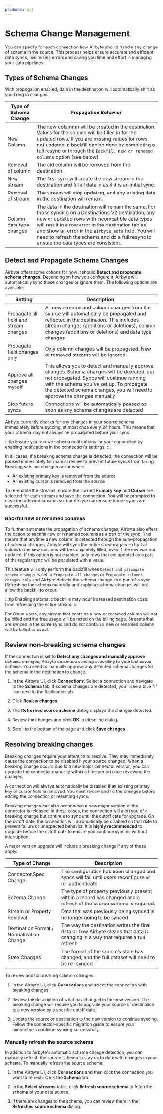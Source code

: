 ```yaml
---
products: all
---
```


# Schema Change Management

You can specify for each connection how Airbyte should handle any change of schema in the source. This process helps ensure accurate and efficient data syncs, minimizing errors and saving you time and effort in managing your data pipelines.

## Types of Schema Changes

With propogation enabled, data in the destination will automatically shift as you bring in changes.

| Type of Schema Change    | Propagation Behavior                                                                                                                                                                                                                                                                                                                                             |
| ------------------------ | ---------------------------------------------------------------------------------------------------------------------------------------------------------------------------------------------------------------------------------------------------------------------------------------------------------------------------------------------------------------- |
| New Column               | The new colummn will be created in the destination. Values for the column will be filled in for the updated rows. If you are missing values for rows not updated, a backfill can be done by completing a full resync or through the `Backfill new or renamed columns` option (see below)                                                                         |
| Removal of column        | The old column will be removed from the destination.                                                                                                                                                                                                                                                                                                             |
| New stream               | The first sync will create the new stream in the destination and fill all data in as if it is an initial sync.                                                                                                                                                                                                                                                   |
| Removal of stream        | The stream will stop updating, and any existing data in the destination will remain.                                                                                                                                                                                                                                                                             |
| Column data type changes | The data in the destination will remain the same. For those syncing on a Destinations V2 destination, any new or updated rows with incompatible data types will result in a row error in the destination tables and show an error in the `airbyte_meta` field. You will need to refresh the schema and do a full resync to ensure the data types are consistent. |

## Detect and Propagate Schema Changes

Airbyte offers some options for how it should  **Detect and propagate schema changes**. Depending on how you configure it, Airbyte will automatically sync those changes or ignore them. The following options are available:

| Setting                                    | Description                                                                                                                                                                                                                                |
| ------------------------------------------ | ------------------------------------------------------------------------------------------------------------------------------------------------------------------------------------------------------------------------------------------ |
| Propagate all field and stream changes | All new streams and column changes from the source will automatically be propagated and reflected in the destination. This includes stream changes (additions or deletions), column changes (additions or deletions) and data type changes |
| Propagate field changes only              | Only column changes will be propagated. New or removed streams will be ignored.                                                                                                                                                                |
| Approve all changes myself         | This allows you to detect and manually approve changes. Schema changes will be detected, but not propagated. Syncs will continue running with the schema you've set up. To propagate the detected schema changes, you will need to approve the changes manually                                    |
| Stop future syncs         | Connections will be automatically paused as soon as any schema changes are detected                                                                                                                                                      |

Airbyte currently checks for any changes in your source schema immediately before syncing, at most once every 24 hours. This means that your schema may not always be propagated before your sync.

:::tip
Ensure you receive schema notifications for your connection by enabling notifications in the connection's settings.
:::

In all cases, if a breaking schema change is detected, the connection will be paused immediately for manual review to prevent future syncs from failing. Breaking schema changes occur when:

- An existing primary key is removed from the source
- An existing cursor is removed from the source

To re-enable the streams, ensure the correct **Primary Key** and **Cursor** are selected for each stream and save the connection. You will be prompted to clear the affected streams so that Airbyte can ensure future syncs are successful.

### Backfill new or renamed columns

To further automate the propagation of schema changes, Airbyte also offers the option to backfill new or renamed columns as a part of the sync. This means that anytime a new column is detected through the auto-propagation of schema changes, Airbyte will sync the entire stream again so that all values in the new columns will be completely filled, even if the row was not updated. If this option is not enabled, only rows that are updated as a part of the regular sync will be populated with a value.

This feature will only perform the backfill when `Detect and propagate schema changes` is set to `Propagate all changes` or `Propagate columns changes only` and Airbyte detects the schema change as a part of a sync. Refreshing the schema manually and applying schema changes will not allow the backfill to occur.

:::tip
Enabling automatic backfills may incur increased destination costs from refreshing the entire stream.
:::

For Cloud users, any stream that contains a new or renamed column will not be billed and the free usage will be noted on the billing page. Streams that are synced in the same sync and do not contain a new or renamed column will be billed as usual.

## Review non-breaking schema changes

If the connection is set to **Detect any changes and manually approve** schema changes, Airbyte continues syncing according to your last saved schema. You need to manually approve any detected schema changes for the schema in the destination to change.

1. In the Airbyte UI, click **Connections**. Select a connection and navigate to the **Schema** tab. If schema changes are detected, you'll see a blue "i" icon next to the Replication ab.

2. Click **Review changes**.

3. The **Refreshed source schema** dialog displays the changes detected.

4. Review the changes and click **OK** to close the dialog.

5. Scroll to the bottom of the page and click **Save changes**.

## Resolving breaking changes

Breaking changes require your attention to resolve. They may immediately cause the connection to be disabled if your source changed. When a breaking change occurs due to a new major connector version, you can upgrade the connector manually within a time period once reviewing the changes.

A connection will always automatically be disabled if an existing primary key or cursor field is removed. You must review and fix the changes before editing the connection or resuming syncs.

Breaking changes can also occur when a new major version of the connector is released. In these cases, the connection will alert you of a breaking change but continue to sync until the cutoff date for upgrade. On the cutoff date, the connection will automatically be disabled on that date to prevent failure or unexpected behavior. It is **highly recommended** to upgrade before the cutoff date to ensure you continue syncing without interruption.

A major version upgrade will include a breaking change if any of these apply:

| Type of Change                            | Description                                                                                                                     |
| ----------------------------------------- | ------------------------------------------------------------------------------------------------------------------------------- |
| Connector Spec Change                     | The configuration has been changed and syncs will fail until users reconfigure or re-authenticate.                              |
| Schema Change                             | The type of property previously present within a record has changed and a refresh of the source schema is required.             |
| Stream or Property Removal                | Data that was previously being synced is no longer going to be synced                                                           |
| Destination Format / Normalization Change | The way the destination writes the final data or how Airbyte cleans that data is changing in a way that requires a full refresh |
| State Changes                             | The format of the source’s state has changed, and the full dataset will need to be re-synced                                    |

To review and fix breaking schema changes:

1. In the Airbyte UI, click **Connections** and select the connection with breaking changes.

2. Review the description of what has changed in the new version. The breaking change will require you to upgrade your source or destination to a new version by a specific cutoff date.

3. Update the source or destination to the new version to continue syncing. Follow the connector-specific migration guide to ensure your connections continue syncing successfully.

### Manually refresh the source schema

In addition to Airbyte's automatic schema change detection, you can manually refresh the source schema to stay up to date with changes in your schema. To manually refresh the source schema:

1.  In the Airbyte UI, click **Connections** and then click the connection you want to refresh. Click the **Schema** tab.

2.  In the **Select streams** table, click **Refresh source schema** to fetch the schema of your data source.

3.  If there are changes to the schema, you can review them in the **Refreshed source schema** dialog.
